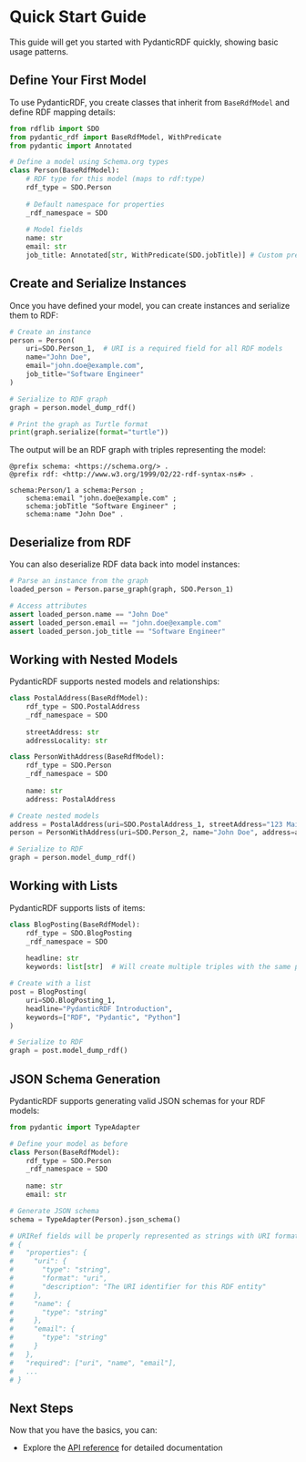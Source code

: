 # Quick Start Guide

This guide will get you started with PydanticRDF quickly, showing basic usage patterns.

## Define Your First Model

To use PydanticRDF, you create classes that inherit from `BaseRdfModel` and define RDF mapping details:

```python
from rdflib import SDO
from pydantic_rdf import BaseRdfModel, WithPredicate
from pydantic import Annotated

# Define a model using Schema.org types
class Person(BaseRdfModel):
    # RDF type for this model (maps to rdf:type)
    rdf_type = SDO.Person
    
    # Default namespace for properties
    _rdf_namespace = SDO
    
    # Model fields
    name: str
    email: str
    job_title: Annotated[str, WithPredicate(SDO.jobTitle)] # Custom predicate
```

## Create and Serialize Instances

Once you have defined your model, you can create instances and serialize them to RDF:

```python
# Create an instance
person = Person(
    uri=SDO.Person_1,  # URI is a required field for all RDF models
    name="John Doe",
    email="john.doe@example.com",
    job_title="Software Engineer"
)

# Serialize to RDF graph
graph = person.model_dump_rdf()

# Print the graph as Turtle format
print(graph.serialize(format="turtle"))
```

The output will be an RDF graph with triples representing the model:

```
@prefix schema: <https://schema.org/> .
@prefix rdf: <http://www.w3.org/1999/02/22-rdf-syntax-ns#> .

schema:Person/1 a schema:Person ;
    schema:email "john.doe@example.com" ;
    schema:jobTitle "Software Engineer" ;
    schema:name "John Doe" .
```

## Deserialize from RDF

You can also deserialize RDF data back into model instances:

```python
# Parse an instance from the graph
loaded_person = Person.parse_graph(graph, SDO.Person_1)

# Access attributes
assert loaded_person.name == "John Doe"
assert loaded_person.email == "john.doe@example.com"
assert loaded_person.job_title == "Software Engineer"
```

## Working with Nested Models

PydanticRDF supports nested models and relationships:

```python
class PostalAddress(BaseRdfModel):
    rdf_type = SDO.PostalAddress
    _rdf_namespace = SDO
    
    streetAddress: str
    addressLocality: str

class PersonWithAddress(BaseRdfModel):
    rdf_type = SDO.Person
    _rdf_namespace = SDO
    
    name: str
    address: PostalAddress

# Create nested models
address = PostalAddress(uri=SDO.PostalAddress_1, streetAddress="123 Main St", addressLocality="Springfield")
person = PersonWithAddress(uri=SDO.Person_2, name="John Doe", address=address)

# Serialize to RDF
graph = person.model_dump_rdf()
```

## Working with Lists

PydanticRDF supports lists of items:

```python
class BlogPosting(BaseRdfModel):
    rdf_type = SDO.BlogPosting
    _rdf_namespace = SDO
    
    headline: str
    keywords: list[str]  # Will create multiple triples with the same predicate

# Create with a list
post = BlogPosting(
    uri=SDO.BlogPosting_1,
    headline="PydanticRDF Introduction",
    keywords=["RDF", "Pydantic", "Python"]
)

# Serialize to RDF
graph = post.model_dump_rdf()
```

## JSON Schema Generation

PydanticRDF supports generating valid JSON schemas for your RDF models:

```python
from pydantic import TypeAdapter

# Define your model as before
class Person(BaseRdfModel):
    rdf_type = SDO.Person
    _rdf_namespace = SDO
    
    name: str
    email: str

# Generate JSON schema
schema = TypeAdapter(Person).json_schema()

# URIRef fields will be properly represented as strings with URI format
# {
#   "properties": {
#     "uri": {
#       "type": "string",
#       "format": "uri",
#       "description": "The URI identifier for this RDF entity"
#     },
#     "name": {
#       "type": "string"
#     },
#     "email": {
#       "type": "string"
#     }
#   },
#   "required": ["uri", "name", "email"],
#   ...
# }
```

## Next Steps

Now that you have the basics, you can:

- Explore the [API reference](reference/pydantic_rdf/index.md) for detailed documentation
